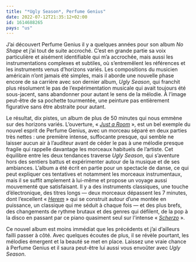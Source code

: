 ```yaml
---
title: "*Ugly Season*, Perfume Genius"
date: 2022-07-12T21:35:12+02:00
id: 1614688265 
pays: "us"
---
```


J’ai découvert Perfume Genius il y a quelques années pour son album *No Shape* et j’ai tout de suite accroché. C’est en grande partie sa voix particulière et aisément identifiable qui m’a accrochée, mais aussi les instrumentations complexes et subtiles, où s’entremêlent les références et les instruments venus d’horizons variés. Les compositions du musicien américain n’ont jamais été simples, mais il aborde une nouvelle phase encore de sa carrière avec son dernier album, *Ugly Season*, qui franchit plus résolument le pas de l’expérimentation musicale qui avait toujours été sous-jacent, sans abandonner pour autant le sens de la mélodie. À l’image peut-être de sa pochette tourmentée, une peinture pas entièrement figurative sans être abstraite pour autant. 

Le résultat, dix pistes, un album de plus de 50 minutes qui nous emmène sur des horizons variés. L’ouverture, « [*Just a Room*](https://www.youtube.com/watch?v=bazEeZWaAtk) », est un bel exemple du nouvel esprit de Perfume Genius, avec un morceau séparé en deux parties très nettes : une première intense, suffocante presque, qui semble ne laisser aucun air à l’auditeur avant de céder le pas à une mélodie presque fragile qui rappelle davantage les morceaux habituels de l’artiste. Cet équilibre entre les deux tendances traverse *Ugly Season*, qui s’aventure hors des sentiers battus et expérimenter autour de la musique et de ses ambiances. L’album a été écrit en partie pour un spectacle de danse, ce qui peut expliquer ces tentatives et notamment les morceaux instrumentaux, mais il se suffit amplement à lui-même et propose un voyage aussi mouvementé que satisfaisant. Il y a des instruments classiques, une touche d’électronique, des titres longs — deux morceaux dépassent les 7 minutes, dont l’excellent « [*Herem*](https://www.youtube.com/watch?v=NVBJeQO6eR0) » qui se construit autour d’une montée en puissance, un classique qui me séduit à chaque fois — et des plus brefs, des changements de rythme brutaux et des genres qui défilent, de la pop à la disco en passant par ce piano quasiment seul sur l'intense « [*Scherzo*](https://www.youtube.com/watch?v=Ho2zIV64r3k) ». 

Ce nouvel album est moins immédiat que les précédents et j’ai d’ailleurs failli passer à côté. Avec quelques écoutes de plus, il se révèle pourtant, les mélodies émergent et la beauté se met en place. Laissez une vraie chance à Perfume Genius et il saura peut-être lui aussi vous envoûter avec *Ugly Season*.
